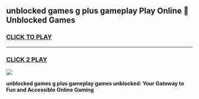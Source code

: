 
## unblocked games g plus gameplay Play Online 👋 Unblocked Games
<h3>
<a href="https://premium.freeplayer.one?title=unblocked_games_g_plus_gameplay&ref=19F">CLICK TO PLAY</a></h3>
<hr>

<h3>
<a href="https://premium.freeplayer.one?title=unblocked_games_g_plus_gameplay&ref=19F">CLICK 2 PLAY</a>
  
</h3>

<a href="https://premium.freeplayer.one?title=unblocked_games_g_plus_gameplay&ref=19F"><img src="https://clearcache.store/games.png"></a>


**unblocked games g plus gameplay games unblocked: Your Gateway to Fun and Accessible Online Gaming**
